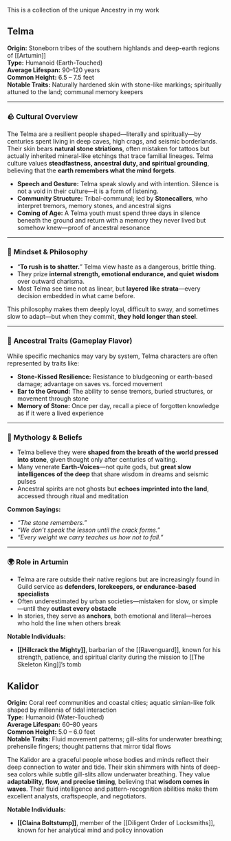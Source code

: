 This is a collection of the unique Ancestry in my work

## Telma 

**Origin:** Stoneborn tribes of the southern highlands and deep-earth regions of [[Artumin]]  
**Type:** Humanoid (Earth-Touched)  
**Average Lifespan:** 90–120 years  
**Common Height:** 6.5 – 7.5 feet  
**Notable Traits:** Naturally hardened skin with stone-like markings; spiritually attuned to the land; communal memory keepers

---

### 🪨 **Cultural Overview**

The Telma are a resilient people shaped—literally and spiritually—by centuries spent living in deep caves, high crags, and seismic borderlands. Their skin bears **natural stone striations**, often mistaken for tattoos but actually inherited mineral-like etchings that trace familial lineages. Telma culture values **steadfastness, ancestral duty, and spiritual grounding**, believing that the **earth remembers what the mind forgets**.

- **Speech and Gesture:** Telma speak slowly and with intention. Silence is not a void in their culture—it is a form of listening.
- **Community Structure:** Tribal-communal; led by **Stonecallers**, who interpret tremors, memory stones, and ancestral signs
- **Coming of Age:** A Telma youth must spend three days in silence beneath the ground and return with a memory they never lived but somehow knew—proof of ancestral resonance

---

### 🧠 **Mindset & Philosophy**

- “**To rush is to shatter.**” Telma view haste as a dangerous, brittle thing.
- They prize **internal strength, emotional endurance, and quiet wisdom** over outward charisma.
- Most Telma see time not as linear, but **layered like strata**—every decision embedded in what came before.

This philosophy makes them deeply loyal, difficult to sway, and sometimes slow to adapt—but when they commit, **they hold longer than steel**.

---

### 🧱 **Ancestral Traits (Gameplay Flavor)**

While specific mechanics may vary by system, Telma characters are often represented by traits like:

- **Stone-Kissed Resilience:** Resistance to bludgeoning or earth-based damage; advantage on saves vs. forced movement
- **Ear to the Ground:** The ability to sense tremors, buried structures, or movement through stone
- **Memory of Stone:** Once per day, recall a piece of forgotten knowledge as if it were a lived experience

---

### 📜 **Mythology & Beliefs**

- Telma believe they were **shaped from the breath of the world pressed into stone**, given thought only after centuries of waiting.
- Many venerate **Earth-Voices**—not quite gods, but **great slow intelligences of the deep** that share wisdom in dreams and seismic pulses
- Ancestral spirits are not ghosts but **echoes imprinted into the land**, accessed through ritual and meditation

**Common Sayings:**

- _“The stone remembers.”_
- _“We don’t speak the lesson until the crack forms.”_
- _“Every weight we carry teaches us how not to fall.”_

---

### 🌍 **Role in Artumin**

- Telma are rare outside their native regions but are increasingly found in Guild service as **defenders, lorekeepers, or endurance-based specialists**
- Often underestimated by urban societies—mistaken for slow, or simple—until they **outlast every obstacle**
- In stories, they serve as **anchors**, both emotional and literal—heroes who hold the line when others break

**Notable Individuals:**

- **[[Hillcrack the Mighty]]**, barbarian of the [[Ravenguard]], known for his strength, patience, and spiritual clarity during the mission to [[The Skeleton King]]’s tomb

## Kalidor

**Origin:** Coral reef communities and coastal cities; aquatic simian-like folk shaped by millennia of tidal interaction  
**Type:** Humanoid (Water-Touched)  
**Average Lifespan:** 60–80 years  
**Common Height:** 5.0 – 6.0 feet  
**Notable Traits:** Fluid movement patterns; gill-slits for underwater breathing; prehensile fingers; thought patterns that mirror tidal flows

The Kalidor are a graceful people whose bodies and minds reflect their deep connection to water and tide. Their skin shimmers with hints of deep-sea colors while subtle gill-slits allow underwater breathing. They value **adaptability, flow, and precise timing**, believing that **wisdom comes in waves**. Their fluid intelligence and pattern-recognition abilities make them excellent analysts, craftspeople, and negotiators.

**Notable Individuals:**
- **[[Claina Boltstump]]**, member of the [[Diligent Order of Locksmiths]], known for her analytical mind and policy innovation
